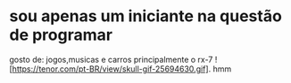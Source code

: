 # sou apenas um iniciante na questão de programar
gosto de: jogos,musicas e carros principalmente o rx-7
![https://tenor.com/pt-BR/view/skull-gif-25694630.gif].
hmm
